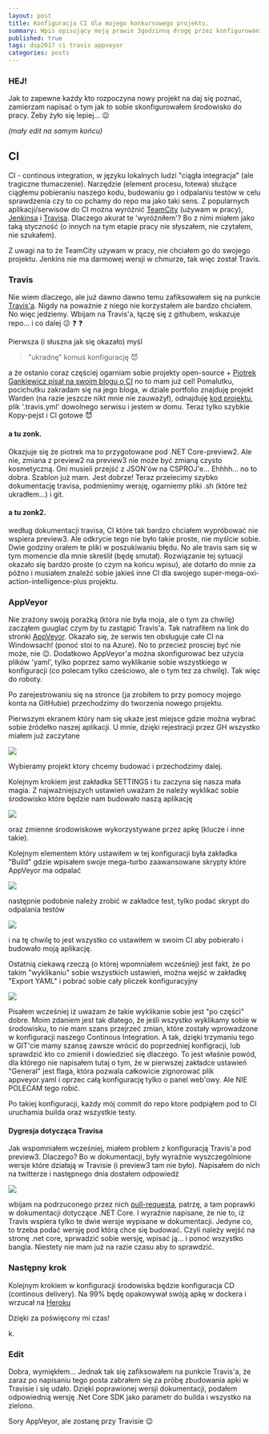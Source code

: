 ```yaml
---
layout: post
title: Konfiguracja CI dla mojego konkursowego projektu.
summary: Wpis opisujący moją prawie 3godzinną drogę przez konfigurowanie continous integration dla projektu .NET Core-preview3, czyli najnowszej wersji która jest aktualnie zmieniana i o tym dlaczego uparłem się na Travis'a a skończyłem w AppVeyor'ze.
published: true
tags: dsp2017 ci travis appveyor
categories: posts 
--- 
```


### HEJ!

Jak to zapewne każdy kto rozpoczyna nowy projekt na daj się poznać, zamierzam napisać o tym jak to sobie skonfigurowałem środowisko do pracy. Żeby żyło się lepiej... :wink:

<!--more-->

_(mały edit na samym końcu)_

## CI

CI - continous integration, w języku lokalnych ludzi "ciągła integracja" (ale tragiczne tłumaczenie). Narzędzie (element procesu, łotewa) służące ciągłemu pobieraniu naszego kodu, budowaniu go i odpalaniu testów w celu sprawdzenia czy to co pchamy do repo ma jako taki sens. Z popularnych aplikacji/serwisów do CI można wyróżnić [TeamCity](https://www.jetbrains.com/teamcity/) (używam w pracy), [Jenkinsa](https://jenkins.io/) i [Travisa](https://travis-ci.org/). Dlaczego akurat te 'wyróżniłem'? Bo z nimi miałem jako taką styczność (o innych na tym etapie pracy nie słyszałem, nie czytałem, nie szukałem).

Z uwagi na to że TeamCity używam w pracy, nie chciałem go do swojego projektu. Jenkins nie ma darmowej wersji w chmurze, tak więc został Travis.

### Travis
Nie wiem dlaczego, ale już dawno dawno temu zafiksowałem się na punkcie [Travis'a](https://travis-ci.org/). Nigdy na poważnie z niego nie korzystałem ale bardzo chciałem. No więc jedziemy. Wbijam na Travis'a, łączę się z githubem, wskazuje repo... i co dalej :confused: :question: :question:

Pierwsza (i słuszna jak się okazało) myśl 
> "ukradnę" komuś konfigurację :smiling_imp:

a że ostanio coraz częściej ogarniam sobie projekty open-source + [Piotrek Gankiewicz pisał na swoim blogu o CI](http://piotrgankiewicz.com/2017/03/13/net-core-continuous-deployment-part-i-travis-ci-integration/) no to mam już cel! Pomalutku, pocichutku zakradam się na jego bloga, w dziale portfolio znajduję projekt Warden (na razie jeszcze nikt mnie nie zauważył), odnajduję [kod projektu](https://github.com/warden-stack), plik '.travis.yml' dowolnego serwisu i jestem w domu. Teraz tylko szybkie Kopy-pejst i CI gotowe :smiling_imp:

#### a tu zonk. 

Okazjuje się że piotrek ma to przygotowane pod .NET Core-preview2. Ale nie, zmiana z preview2 na preview3 nie może być zmianą czysto kosmetyczną. Oni musieli przejść z JSON'ów na CSPROJ'e... Ehhhh... no to dobra. Szablon już mam. Jest dobrze! Teraz przelecimy szybko dokumentację travisa, podmienimy wersję, ogarniemy pliki .sh (które też ukradłem...) i git. 

#### a tu zonk2.

według dokumentacji travisa, CI które tak bardzo chciałem wypróbować nie wspiera preview3. Ale odkrycie tego nie było takie proste, nie myślcie sobie. Dwie godziny orałem te pliki w poszukiwaniu błędu. No ale travis sam się w tym momencie dla mnie skreślił (będę smutał). Rozwiązanie tej sytuacji okazało się bardzo proste (o czym na końcu wpisu), ale dotarło do mnie za późno i musiałem znaleźć sobie jakieś inne CI dla swojego super-mega-oxi-action-intelligence-plus projektu.


### AppVeyor

Nie zrażony swoją porażką (która nie była moja, ale o tym za chwilę) zacząłem guuglać czym by tu zastąpić Travis'a. Tak natrafiłem na link do stronki [AppVeyor](https://www.appveyor.com/). Okazało się, że serwis ten obsługuje całe CI na Windowsach! (ponoć stoi to na Azure). No to przecież prosciej być nie może, nie :wink:. Dodatkowo AppVeyor'a można skonfigurować bez użycia plików 'yaml', tylko poprzez samo wyklikanie sobie wszystkiego w konfiguracji (co polecam tylko cześciowo, ale o tym tez za chwilę). Tak więc do roboty.

Po zarejestrowaniu się na stronce (ja zrobiłem to przy pomocy mojego konta na GitHubie) przechodzimy do tworzenia nowego projektu.

Pierwszym ekranem który nam się ukaże jest miejsce gdzie można wybrać sobie źródełko naszej aplikacji. U mnie, dzięki rejestracji przez GH wszystko miałem już zaczytane

<img src="{{site.baserl}}/images/appveyor/e1.png">

Wybieramy projekt ktory chcemy budować i przechodzimy dalej.

Kolejnym krokiem jest zakładka SETTINGS i tu zaczyna się nasza mała magia. Z najważniejszych ustawień uważam że należy wyklikać sobie środowisko które będzie nam budowało naszą aplikację

<img src="{{site.baserl}}/images/appveyor/e2.png">

oraz zmienne środowiskowe wykorzystywane przez apkę (klucze i inne takie).

Kolejnym elementem który ustawiłem w tej konfiguracji była zakładka "Build" gdzie wpisałem swoje mega-turbo zaawansowane skrypty które AppVeyor ma odpalać

<img src="{{site.baserl}}/images/appveyor/e3.png">

następnie podobnie należy zrobić w zakładce test, tylko podać skrypt do odpalania testów

<img src="{{site.baserl}}/images/appveyor/e4.png">

i na tę chwilę to jest wszystko co ustawiłem w swoim CI aby pobierało i budowało moją aplikację. 

Ostatnią ciekawą rzeczą (o której wpomniałem wcześniej) jest fakt, że po takim "wyklikaniu" sobie wszystkich ustawień, można wejść w zakładkę "Export YAML" i pobrać sobie cały pliczek konfiguracyjny

<img src="{{site.baserl}}/images/appveyor/e5.png">

Pisałem wcześniej iż uważam że takie wyklikanie sobie jest "po części" dobre. Moim zdaniem jest tak dlatego, że jeśli wszystko wyklikamy sobie w środowisku, to nie mam szans przejrzeć zmian, które zostały wprowadzone w konfiguracji naszego Continous Integration. A tak, dzięki trzymaniu tego w GIT'cie mamy szansę zawsze wrócić do poprzedniej konfigracji, lub sprawdzić kto co zmienił i dowiedzieć się dlaczego. To jest właśnie powód, dla którego nie napisałem tutaj o tym, że w pierwszej zakładce ustawień "General" jest flaga, która pozwala całkowicie zignorować plik appveyor.yaml i oprzec całą konfigurację tylko o panel web'owy. Ale NIE POLECAM tego robić.

Po takiej konfiguracji, każdy mój commit do repo ktore podpiąłem pod to CI uruchamia builda oraz wszystkie testy.

#### Dygresja dotycząca Travisa

Jak wspomniałem wcześniej, miałem problem z konfiguracją Travis'a pod preview3. Dlaczego? Bo w dokumentacji, były wyraźnie wyszczególnione wersje które działają w Travisie (i preview3 tam nie było). Napisałem do nich na twitterze i następnego dnia dostałem odpowiedź

<img src="{{site.baserl}}/images/appveyor/e6.png">

wbijam na podrzuconego przez nich [pull-requesta](https://github.com/travis-ci/travis-ci/issues/7255), patrzę, a tam poprawki w dokumentacji dotyczące .NET Core. I wyraźnie napisane, że nie to, iż Travis wspiera tylko te dwie wersje wypisane w dokumentacji. Jedyne co, to trzeba podać wersję pod którą chce się budować. Czyli należy wejść na stronę .net core, sprwadzić sobie wersję, wpisać ją... i ponoć wszystko bangla. Niestety nie mam już na razie czasu aby to sprawdzić.


### Następny krok

Kolejnym krokiem w konfiguracji środowiska będzie konfiguracja CD (continous delivery). Na 99% będę opakowywał swóją apkę w dockera i wrzucał na [Heroku](heroku.com)

Dzięki za poświęcony mi czas!

k.

### Edit

Dobra, wymiękłem... Jednak tak się zafiksowałem na punkcie Travis'a, że zaraz po napisaniu tego posta zabrałem się za próbę zbudowania apki w Travisie i się udało. Dzięki poprawionej wersji dokumentacji, podałem odpowiednią wersję .Net Core SDK jako parametr do builda i wszystko na zielono.

Sory AppVeyor, ale zostanę przy Travisie :wink:
